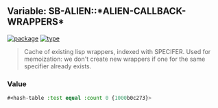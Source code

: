 ## Variable: SB-ALIEN::\*ALIEN-CALLBACK-WRAPPERS\*
[![package](https://img.shields.io/badge/Package-SB--ALIEN-5f9ea0.svg?style=social&colorA=999999)](../) [![type](https://img.shields.io/badge/Type-Variable-5f9ea0.svg?style=social&colorA=999999)](../#variable) 

> Cache of existing lisp wrappers, indexed with SPECIFER. Used for memoization:
> we don't create new wrappers if one for the same specifier already exists.

### Value
```cl
#<hash-table :test equal :count 0 {1000b0c273}>
```
